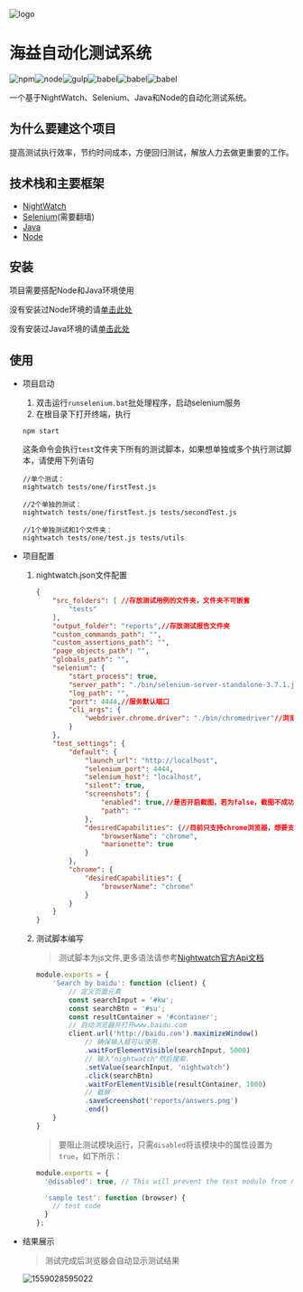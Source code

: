 ![logo](G:/TradeApi/04.Development/TradeWeb/assets/logo.png)



# 海益自动化测试系统

![npm](https://img.shields.io/badge/npm-6.1.0-brightgreen.svg)![node](https://img.shields.io/badge/node-v10.5.0-red.svg)![gulp](https://img.shields.io/badge/java-8.0.13-orange.svg)![babel](https://img.shields.io/badge/nightwatch-6.26.0-blue.svg)![babel](https://img.shields.io/badge/selenium-3.7.1-brightgreen.svg)![babel](https://img.shields.io/badge/chromedriver-74.0.3729.169-blueviolet.svg)

一个基于NightWatch、Selenium、Java和Node的自动化测试系统。



## 为什么要建这个项目

提高测试执行效率，节约时间成本，方便回归测试，解放人力去做更重要的工作。



## 技术栈和主要框架

- [NightWatch](https://nightwatchjs.org/)
- [Selenium](https://www.seleniumhq.org/)(需要翻墙)
- [Java](https://www.java.com/zh_CN/)
- [Node](https://nodejs.org/zh-cn/)



## 安装

项目需要搭配Node和Java环境使用

没有安装过Node环境的请[单击此处](https://www.runoob.com/nodejs/nodejs-install-setup.html)

没有安装过Java环境的请[单击此处](https://www.runoob.com/java/java-environment-setup.html)



## 使用

- 项目启动

  1. 双击运行`runselenium.bat`批处理程序，启动selenium服务
  2. 在根目录下打开终端，执行

  ```shell
  npm start 
  ```

  这条命令会执行`test`文件夹下所有的测试脚本，如果想单独或多个执行测试脚本，请使用下列语句

  ```shell
  //单个测试：
  nightwatch tests/one/firstTest.js
  
  //2个单独的测试：
  nightwatch tests/one/firstTest.js tests/secondTest.js
  
  //1个单独测试和1个文件夹：
  nightwatch tests/one/test.js tests/utils
  ```

  



- 项目配置

  1. nightwatch.json文件配置

     ```json
     {
         "src_folders": [ //存放测试用例的文件夹，文件夹不可嵌套
             "tests"
         ],
         "output_folder": "reports",//存放测试报告文件夹
         "custom_commands_path": "",
         "custom_assertions_path": "",
         "page_objects_path": "",
         "globals_path": "",
         "selenium": {
             "start_process": true,
             "server_path": "./bin/selenium-server-standalone-3.7.1.jar",//selenium包目录
             "log_path": "",
             "port": 4444,//服务默认端口
             "cli_args": {
                 "webdriver.chrome.driver": "./bin/chromedriver"//浏览器驱动目录
             }
         },
         "test_settings": {
             "default": {
                 "launch_url": "http://localhost",
                 "selenium_port": 4444,
                 "selenium_host": "localhost",
                 "silent": true,
                 "screenshots": {
                     "enabled": true,//是否开启截图，若为false，截图不成功
                     "path": ""
                 },
                 "desiredCapabilities": {//目前只支持chrome浏览器，想要支持其他浏览器需要下载对应的浏览器驱动以及进行相应的配置
                     "browserName": "chrome",
                     "marionette": true
                 }
             },
             "chrome": {
                 "desiredCapabilities": {
                     "browserName": "chrome"
                 }
             }
         }
     }
     ```

  2. 测试脚本编写

     > 测试脚本为js文件,更多语法请参考[Nightwatch官方Api文档](https://nightwatchjs.org/api)

     ```js
     module.exports = {
         'Search by baidu': function (client) {
             // 定义页面元素
             const searchInput = '#kw';
             const searchBtn = '#su';
             const resultContainer = '#container';
             // 启动浏览器并打开www.baidu.com
             client.url('http://baidu.com').maximizeWindow()
                 // 确保输入框可以使用.
                 .waitForElementVisible(searchInput, 5000)
                 // 输入"nightwatch"然后搜索.
                 .setValue(searchInput, 'nightwatch')
                 .click(searchBtn)
                 .waitForElementVisible(resultContainer, 1000)
                 // 截屏 
                 .saveScreenshot('reports/answers.png')
                 .end()
         }
     }
     ```

     > 要阻止测试模块运行，只需`disabled`将该模块中的属性设置为`true`，如下所示：

     ```js
     module.exports = {
       '@disabled': true, // This will prevent the test module from running.
     
       'sample test': function (browser) {
         // test code
       }
     };
     ```

  

- 结果展示

  > 测试完成后浏览器会自动显示测试结果

  ![1559028595022](E:\MDnote\Mark\assets\1559028595022.png)

  


